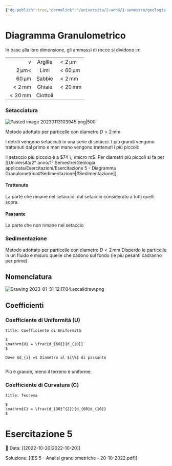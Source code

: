 ```yaml
---
{"dg-publish":true,"permalink":"/universita/2-anno/1-semestre/geologia-applicata/esercitazioni/esercitazione-5-diagramma-granulometrico/"}
---
```



# Diagramma Granulometrico
In base alla loro dimensione, gli ammassi di rocce si dividono in:

|                         |   |                          |
| -----------------------: | :-------: | :------------------------ |
| v                       | Argille | $< 2 \, \mathrm{\mu m}$  |
| $2 \, \mathrm{\mu m} <$ | Limi    | $< 60 \, \mathrm{\mu m}$ |
| $60 \, \mathrm{\mu m}$  | Sabbie  | $< 2 \, \mathrm{mm}$     |
| $< 2 \, \mathrm{mm}$    | Ghiaie  | $< 20 \, \mathrm{mm}$    |
| $< 20 \, \mathrm{mm}$ | Ciottoli        |                          |

### Setacciatura

![Pasted image 20230113103945.png|500](/img/user/Universit%C3%A0/2%C2%B0%20anno/1%C2%B0%20Semestre/Geologia%20applicata/Esercitazioni/allegati/Pasted%20image%2020230113103945.png)

Metodo adottato per particelle con diametro $D > 2\, \mathrm{mm}$

I detriti vengono setacciati in una serie di setacci. I più grandi vengono trattenuti dal primo e man mano vengono trattenuti i più piccoli:

Il setaccio più piccolo è a $74 \, \micro m$. Per diametri più piccoli si fa per [[Università/2° anno/1° Semestre/Geologia applicata/Esercitazioni/Esercitazione 5 - Diagramma Granulometrico#Sedimentazione\|#Sedimentazione]].
#### Trattenuto
La parte che rimane nel setaccio: dal setaccio considerato a tutti quelli sopra.
#### Passante
La parte che non rimane nel setaccio
### Sedimentazione
Metodo adottato per particelle con diametro $D < 2\, \mathrm{mm}$
Disperdo le particelle in un fluido e misuro quelle che cadono sul fondo (le più pesanti cadranno per prime)

## Nomenclatura

![Drawing 2023-01-31 12.17.04.excalidraw.png](/img/user/Excalidraw/Drawing%202023-01-31%2012.17.04.excalidraw.png)

## Coefficienti
### Coefficiente di Uniformità ($\mathrm{U}$)

```ad-Teo
title: Coefficiente di Uniformità

$
\mathrm{U} = \frac{d_{60}}{d_{10}}
$

Dove $d_{i} =$ Diametro al $i\%$ di passante


```

Più è grande, meno il terreno è uniforme.
### Coefficiente di Curvatura ($\mathrm{C}$)

```ad-Teo
title: Teorema

$
\mathrm{C} = \frac{d_{30}^{2}}{d_{60}d_{10}}
$

```


# Esercitazione 5
📆 Data: [[2022-10-20\|2022-10-20]]

Soluzione: [[ES 5 - Analisi granulometriche - 20-10-2022.pdf]]